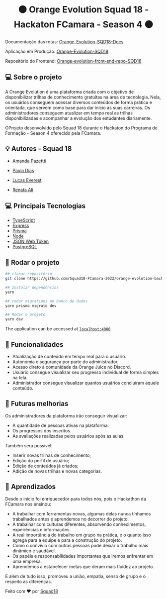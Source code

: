 <h1 align="center">🟠 Orange Evolution Squad 18 - Hackaton FCamara - Season 4 🟠</h1>

Documentação das rotas: [Orange-Evolution-SQD18-Docs](https://sqd18-orange-evolution-backend.herokuapp.com/api-docs/#/)

Aplicação em Produção: [Orange-Evolution-SQD18](https://orangejuice-evolution.netlify.app/)

Repositório do Frontend: [Orange-evolution-front-end-repo-SQD18](https://github.com/Squad18-FCamara-2022/orange-evolution-front-end)

## 💻 Sobre o projeto
A Orange Evolution é uma plataforma criada com o objetivo de disponibilizar trilhas de conhecimento gratuitas na área de tecnologia. Nela, os usuários conseguem acessar diversos conteúdos de forma prática e orientada, que servem como base para dar início às suas carreiras. Os administradores conseguem atualizar em tempo real as trilhas disponibilizadas e acompanhar a evolução dos estudantes diariamente.

OProjeto desenvolvido pelo Squad 18 durante o Hackaton do Programa de Formação - Season 4 oferecido pela FCamara.


## 💡 Autores - Squad 18

- [Amanda Pazettti](https://www.linkedin.com/in/amanda-pazetti-peres-ramos-2b397b143/)

- [Paula Dias](https://www.linkedin.com/in/pfatimadias/)

- [Lucas Everest](https://www.linkedin.com/in/lucas-everest-844b4b1a7/)

- [Renata Ali](https://www.linkedin.com/in/renata-ali-9b57a6b5/)

## 💻 Principais Tecnologias

- [TypeScript](https://www.typescriptlang.org/)
- [Express](https://expressjs.com/pt-br/)
- [Prisma](https://www.prisma.io/)
- [Node](https://nodejs.org)
- [JSON Web Token](https://jwt.io/)
- [PostgreSQL](https://www.postgresql.org/)

## 🔌 Rodar o projeto

```sh
## clonar repositório
git clone https://github.com/Squad18-FCamara-2022/orange-evolution-back-end.git

## Instalar dependências
yarn

## rodar migrations no banco de dados
yarn prisma migrate dev

## Rodar o projeto
yarn dev
```

The application can be accessed at [`localhost:4000`](http://localhost:4000).

## 📌 Funcionalidades

- Atualização de conteúdo em tempo real para o usuário.
- Autonomia e segurança por parte do administrador.
- Acesso direto à comunidade da Orange Juice no Discord.
- Usuário consegue visualizar seu progresso individual de forma simples na tela.
- Administrador consegue visualizar quantos usuários concluíram aquele conteúdo.


## 🚀 Futuras melhorias

Os administradores da plataforma irão conseguir visualizar:
- A quantidade de pessoas ativas na plataforma.
- Os progressos dos inscritos.
- As avaliações realizadas pelos usuários após as aulas.

Também será possível:

- Inserir novas trilhas de conhecimento;
- Edição do perfil de usuário;
- Edição de conteúdos já criados;
- Adição de novas trilhas e novas categorias.

## 🔮 Aprendizados

Desde o início foi enriquecedor para todos nós, pois o Hackathon da FCamara nos ensinou:

- A trabalhar com ferramentas novas, algumas delas nunca tínhamos trabalhados antes e aprendemos no decorrer do projeto.
- A trabalhar com culturas diferentes, absorvendo conhecimentos, experiências e informações.
- A real importância do trabalho em grupo na prática, e o quanto isso agrega para a equipe e para a construção do projeto.
- Como o convívio com outras pessoas pode deixar o trabalho mais dinâmico e saudável.
- Os papéis e responsabilidades importantes que iremos enfrentar em uma empresa.
- Aprendemos a estabelecer metas que deram mais fluidez ao projeto.

E além de tudo isso, promoveu a união, empatia, senso de grupo e o respeito às diferenças.

Feito com ❤️ por [Squad18](squad18hackathonfcamara@gmail.com)
